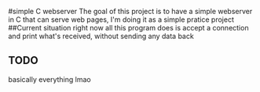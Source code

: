 #simple C webserver
The goal of this project is to have a simple webserver in C that can serve web pages, I'm doing it as a simple pratice project
##Current situation
right now all this program does is accept a connection and print what's received, without sending any data back
## TODO
basically everything lmao
